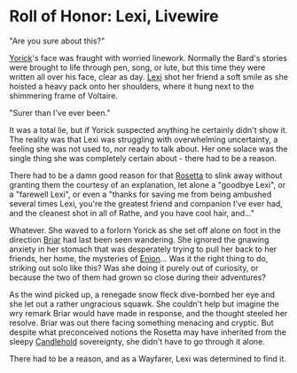 # Roll of Honor: Lexi, Livewire

"Are you sure about this?"

[Yorick](../../heroes-of-rathe/other.md#yorick-weaver-of-tales)'s face was fraught with worried linework. Normally the Bard's stories were brought to life through pen, song, or lute, but this time they were written all over his face, clear as day. [Lexi](../../heroes-of-rathe/lexi-about.md) shot her friend a soft smile as she hoisted a heavy pack onto her shoulders, where it hung next to the shimmering frame of Voltaire.

"Surer than I've ever been."

It was a total lie, but if Yorick suspected anything he certainly didn't show it. The reality was that Lexi was struggling with overwhelming uncertainty, a feeling she was not used to, nor ready to talk about. Her one solace was the single thing she was completely certain about - there had to be a reason.

There had to be a damn good reason for that [Rosetta](~Rosetta) to slink away without granting them the courtesy of an explanation, let alone a "goodbye Lexi", or a "farewell Lexi", or even a "thanks for saving me from being ambushed several times Lexi, you're the greatest friend and companion I've ever had, and the cleanest shot in all of Rathe, and you have cool hair, and..."

Whatever. She waved to a forlorn Yorick as she set off alone on foot in the direction [Briar](../../heroes-of-rathe/briar-about.md) had last been seen wandering. She ignored the gnawing anxiety in her stomach that was desperately trying to pull her back to her friends, her home, the mysteries of [Enion](~Enion)... Was it the right thing to do, striking out solo like this? Was she doing it purely out of curiosity, or because the two of them had grown so close during their adventures?

As the wind picked up, a renegade snow fleck dive-bombed her eye and she let out a rather ungracious squawk. She couldn't help but imagine the wry remark Briar would have made in response, and the thought steeled her resolve. Briar was out there facing something menacing and cryptic. But despite what preconceived notions the Rosetta may have inherited from the sleepy [Candlehold](../../regions/rathe/aria/the-land-of-legends.md#candlehold) sovereignty, she didn't have to go through it alone.

There had to be a reason, and as a Wayfarer, Lexi was determined to find it.
